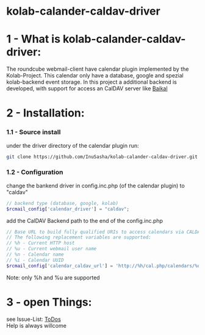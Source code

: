 kolab-calander-caldav-driver
============================

# 1 - What is kolab-calander-caldav-driver:

The roundcube webmail-client have calendar plugin implemented by the Kolab-Project.
This calendar only have a database, google and spezial kolab-backend event storage.
In this project a additional backend is developed, with support for access an CalDAV server like <a href="http://baikal-server.com">Baikal</a>

# 2 - Installation:

### 1.1 - Source install
under the driver directory of the calendar plugin run:
```sh
git clone https://github.com/InuSasha/kolab-calander-caldav-driver.git caldav
```

### 1.2 - Configuration
change the bankend driver in config.inc.php (of the calendar plugin) to "caldav"
```php
// backend type (database, google, kolab)
$rcmail_config['calendar_driver'] = "caldav";
```

add the CalDAV Backend path to the end of the config.inc.php
```php
// Base URL to build fully qualified URIs to access calendars via CALDAV
// The following replacement variables are supported:
// %h - Current HTTP host
// %u - Current webmail user name
// %n - Calendar name
// %i - Calendar UUID
$rcmail_config['calendar_caldav_url'] = 'http://%h/cal.php/calendars/%u';
```
Note: only %h and %u are supported

# 3 - open Things:

see Issue-List: <a href="https://github.com/InuSasha/kolab-calander-caldav-driver/issues?labels=ToDos&page=1&state=open"> ToDos</a><br/>
Help is always willcome
